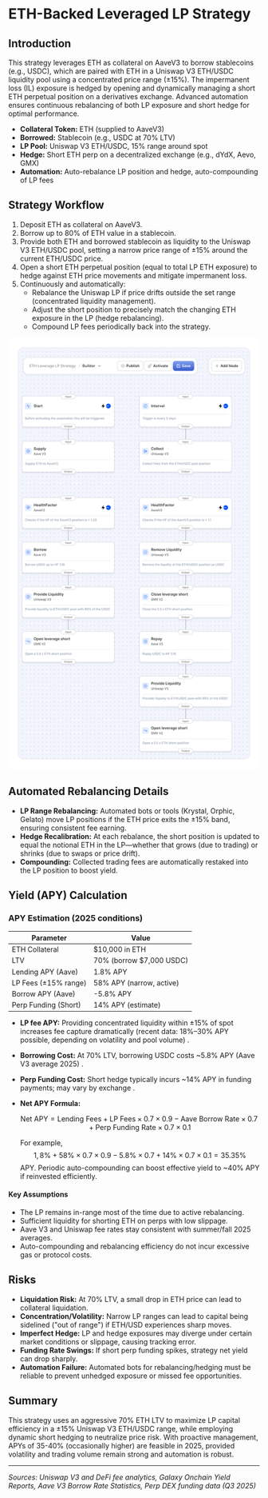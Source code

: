 # ETH-Backed Leveraged LP Strategy

## Introduction

This strategy leverages ETH as collateral on AaveV3 to borrow stablecoins (e.g., USDC), which are paired with ETH in a Uniswap V3 ETH/USDC liquidity pool using a concentrated price range (±15%). The impermanent loss (IL) exposure is hedged by opening and dynamically managing a short ETH perpetual position on a derivatives exchange. Advanced automation ensures continuous rebalancing of both LP exposure and short hedge for optimal performance.

- **Collateral Token:** ETH (supplied to AaveV3)
- **Borrowed:** Stablecoin (e.g., USDC at 70% LTV)
- **LP Pool:** Uniswap V3 ETH/USDC, 15% range around spot
- **Hedge:** Short ETH perp on a decentralized exchange (e.g., dYdX, Aevo, GMX)
- **Automation:** Auto-rebalance LP position and hedge, auto-compounding of LP fees

## Strategy Workflow

1. Deposit ETH as collateral on AaveV3.
2. Borrow up to 80% of ETH value in a stablecoin.
3. Provide both ETH and borrowed stablecoin as liquidity to the Uniswap V3 ETH/USDC pool, setting a narrow price range of ±15% around the current ETH/USDC price.
4. Open a short ETH perpetual position (equal to total LP ETH exposure) to hedge against ETH price movements and mitigate impermanent loss.
5. Continuously and automatically:
   - Rebalance the Uniswap LP if price drifts outside the set range (concentrated liquidity management).
   - Adjust the short position to precisely match the changing ETH exposure in the LP (hedge rebalancing).
   - Compound LP fees periodically back into the strategy.

![Strategy flow](../../../static/eth-leveraged-lp-strategy.png)

## Automated Rebalancing Details

- **LP Range Rebalancing:** Automated bots or tools (Krystal, Orphic, Gelato) move LP positions if the ETH price exits the ±15% band, ensuring consistent fee earning.
- **Hedge Recalibration:** At each rebalance, the short position is updated to equal the notional ETH in the LP—whether that grows (due to trading) or shrinks (due to swaps or price drift).
- **Compounding:** Collected trading fees are automatically restaked into the LP position to boost yield.

## Yield (APY) Calculation

### APY Estimation (2025 conditions)

| Parameter            | Value                    |
| -------------------- | ------------------------ |
| ETH Collateral       | $10,000 in ETH           |
| LTV                  | 70% (borrow $7,000 USDC) |
| Lending APY (Aave)   | 1.8% APY                 |
| LP Fees (±15% range) | 58% APY (narrow, active) |
| Borrow APY (Aave)    | -5.8% APY                |
| Perp Funding (Short) | 14% APY (estimate)       |

- **LP fee APY:** Providing concentrated liquidity within ±15% of spot increases fee capture dramatically (recent data: 18%–30% APY possible, depending on volatility and pool volume) .
- **Borrowing Cost:** At 70% LTV, borrowing USDC costs ~5.8% APY (Aave V3 average 2025) .
- **Perp Funding Cost:** Short hedge typically incurs ~14% APY in funding payments; may vary by exchange .
- **Net APY Formula:**

  $$
  \text{Net APY} = \text{Lending Fees} + \text{LP Fees} × 0.7 × 0.9 - \text{Aave Borrow Rate} × 0.7 +  \text{Perp Funding Rate} × 0.7 × 0.1
  $$

  For example, $$ 1,8\% + 58\% × 0.7 × 0.9 - 5.8\% × 0.7 + 14\% × 0.7 × 0.1 = 35.35\% $$ APY. Periodic auto-compounding can boost effective yield to ~40% APY if reinvested efficiently.

#### Key Assumptions

- The LP remains in-range most of the time due to active rebalancing.
- Sufficient liquidity for shorting ETH on perps with low slippage.
- Aave V3 and Uniswap fee rates stay consistent with summer/fall 2025 averages.
- Auto-compounding and rebalancing efficiency do not incur excessive gas or protocol costs.

## Risks

- **Liquidation Risk:** At 70% LTV, a small drop in ETH price can lead to collateral liquidation.
- **Concentration/Volatility:** Narrow LP ranges can lead to capital being sidelined ("out of range") if ETH/USD experiences sharp moves.
- **Imperfect Hedge:** LP and hedge exposures may diverge under certain market conditions or slippage, causing tracking error.
- **Funding Rate Swings:** If short perp funding spikes, strategy net yield can drop sharply.
- **Automation Failure:** Automated bots for rebalancing/hedging must be reliable to prevent unhedged exposure or missed fee opportunities.

## Summary

This strategy uses an aggressive 70% ETH LTV to maximize LP capital efficiency in a ±15% Uniswap V3 ETH/USDC range, while employing dynamic short hedging to neutralize price risk. With proactive management, APYs of 35-40% (occasionally higher) are feasible in 2025, provided volatility and trading volume remain strong and automation is robust.

---

_Sources: Uniswap V3 and DeFi fee analytics, Galaxy Onchain Yield Reports, Aave V3 Borrow Rate Statistics, Perp DEX funding data (Q3 2025)_
